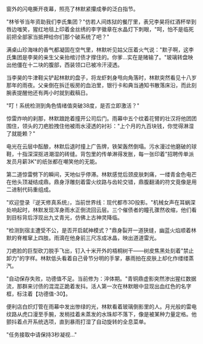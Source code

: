 
窗外的闪电撕开夜幕，照亮了林默紧攥成拳的泛白指节。

"林爷爷当年资助我们李氏集团？"仿若人间炼狱的餐厅里，表兄李昊将红酒杯举到唇边嗤笑，猩红地毯上印着金丝绣的李字徽章在水晶灯下刺眼，"呵，怕不是临死前把全部家当抵押给你们那个破系统了吧？"

满桌山珍海味的香气都凝固在空气里，林默听见姑父压着火气说："默子啊，这李氏集团是李昊的亲生父亲抬棺讨债才撑住的。你爹...实在是赌输了。"玻璃转盘映出他僵在十二块的腹部，西装领口已被冷汗浸透。

当李昊的牛津鞋尖铲起林默的盘子，将龙虾刺身甩向角落时，林默突然看见十八岁那年的雨夜。父亲倒在拆迁板房的血泊里，银行卡和典当通知书散落床沿，而此刻腕表提醒他还有两小时就到截稿日。

"叮！系统检测到角色情绪值突破38度，是否立即激活？"

惊雷炸响的刹那，林默踉跄着撞开公司后门。雨幕中五个纹着花臂的壮汉将他团团围住，领头的刀疤脸拽住他被雨水浸透的衬衫："上个月的九百块钱，你觉得淋湿了就能赖？"

电光在云层中酝酿，林默后退时撞上广告牌，铁架轰然倒塌。污水漫过他磨破的球鞋，十指深深抠进潮湿的砖缝。背包里的传单淋得发胀，每一张印着"招聘传单派发员月薪3K"的纸张都在嘲笑他的无能。

第二道惊雷劈下的瞬间，天地似乎停滞。林默感觉后颈皮肤刺痛，一缕青金色电芒在他头顶凝结成鼎。鼎身浮雕刻着雷火纹路与齿轮交错，鼎腹翻涌的符文竟像是用二进制代码重组成。

"欢迎登录『逆天修真系统』，当前世界线：现代都市3D投影。"机械女声在耳蜗深处响起时，林默发现浑身雨水正倒流回云层。三个催债者的瞳孔骤然收缩，他们看到目标背后浮现出九丈青光，仿佛上古神灵降临。

"检测到宿主遭受不公，是否开启弑神模式？"鼎身裂开一道狭缝，幽蓝火焰顺着林默的脊椎窜上四肢。雨滴在他身前三尺冻成冰晶，映出道道雷光。

刀疤脸的巨型砍刀脱手飞出，钉入十米开外的梧桐树干——树皮焦黑处刻着"禁止卸力"的字样。林默低头看着自己骨节分明的手掌，暴雨拍在皮肤上却化作缕缕蒸汽。

"自动保存失败，功德值不足。当前修为：淬体期。"青铜鼎虚影突然渗出猩红数据流，那群来讨债的混混正跪着发抖。活人第一次在林默眼中显现出血红色的名字框，标注着【功德值-30】。

便利店白炽灯管在雨幕中发出惨绿的光，林默看着玻璃倒影里的人。月光般的雷电纹路从虎口漫至手腕，发梢挂着未蒸发的水珠却不落下，像是被某种力量定格。他颤抖着点开系统选项，直到暴雨打湿了自动旋转的全息菜单。

"任务接取中请保持3秒凝视..."